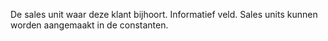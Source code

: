 De sales unit waar deze klant bijhoort. Informatief veld. Sales units kunnen worden aangemaakt in de constanten.